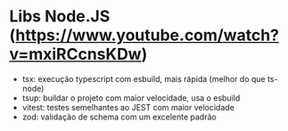 # Libs Node.JS (https://www.youtube.com/watch?v=mxiRCcnsKDw)


 - tsx: execução typescript com esbuild, mais rápida (melhor do que ts-node)
 - tsup: buildar o projeto com maior velocidade, usa o esbuild
 - vitest: testes semelhantes ao JEST com maior velocidade
 - zod: validação de schema com um excelente padrão

